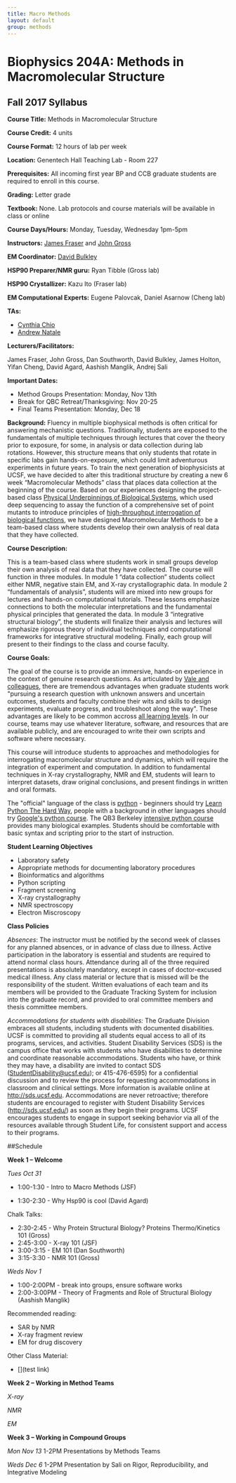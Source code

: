 ```yaml
---
title: Macro Methods
layout: default
group: methods
---
```


# Biophysics 204A: Methods in Macromolecular Structure #

## Fall 2017 Syllabus ##

**Course Title:** Methods in Macromolecular Structure

**Course Credit:** 4 units

**Course Format:** 12 hours of lab per week

**Location:** Genentech Hall Teaching Lab - Room 227

**Prerequisites:** All incoming first year BP and CCB graduate students are required to enroll in this course.

**Grading:** Letter grade

**Textbook:** None. Lab protocols and course materials will be available in class or online

**Course Days/Hours:** Monday, Tuesday, Wednesday 1pm-5pm

**Instructors:** [James Fraser](mailto:jfraser+bp204a@fraserlab.com) and [John Gross](mailto:jdgross@cgl.ucsf.edu)

**EM Coordinator:** [David Bulkley](mailto:david.bulkley@ucsf.edu)

**HSP90 Preparer/NMR guru:** Ryan Tibble (Gross lab)

**HSP90 Crystallizer:** Kazu Ito (Fraser lab)

**EM Computational Experts:** Eugene Palovcak, Daniel Asarnow (Cheng lab)

**TAs:**

- [Cynthia Chio](mailto:Tak.Chio@ucsf.edu)
- [Andrew Natale](mailto:Andrew.Natale@ucsf.edu)

**Lecturers/Facilitators:**

James Fraser, John Gross, Dan Southworth, David Bulkley, James Holton, Yifan Cheng, David Agard, Aashish Manglik, Andrej Sali

**Important Dates:**

- Method Groups Presentation: Monday, Nov 13th
- Break for QBC Retreat/Thanksgiving: Nov 20-25
- Final Teams Presentation: Monday, Dec 18

**Background:**
Fluency in multiple biophysical methods is often critical for answering mechanistic questions. Traditionally, students are exposed to the fundamentals of multiple techniques through lectures that cover the theory prior to exposure, for some, in analysis or data collection during lab rotations. However, this structure means that only students that rotate in specific labs gain hands-on-exposure, which could limit adventurous experiments in future years.  To train the next generation of biophysicists at UCSF, we have decided to alter this traditional structure by creating a new 6 week “Macromolecular Methods” class that places data collection at the beginning of the course.  Based on our experiences designing the project-based class [Physical Underpinnings of Biological Systems](www.fraserlab.com/pubs), which used deep sequencing to assay the function of a comprehensive set of point mutants to introduce principles of [high-throughput interrogation of biological functions](https://www.ncbi.nlm.nih.gov/pubmed/27111525), we have designed Macromolecular Methods to be a team-based class where students develop their own analysis of real data that they have collected.

**Course Description:**

This is a team-based class where students work in small groups develop their own analysis of real data that they have collected. The course will function in three modules. In module 1 “data collection” students collect either NMR, negative stain EM, and X-ray crystallographic data. In module  2 “fundamentals of analysis”,  students will are mixed into new groups for lectures and hands-on computational tutorials. These lessons emphasize connections to both the molecular interpretations and the fundamental physical principles that generated the data. In module 3 “integrative structural biology”, the students will finalize their analysis and lectures will emphasize rigorous theory of individual techniques and computational frameworks for integrative structural modeling.  Finally, each group will present to their findings to the class and course faculty.

**Course Goals:**

The goal of the course is to provide an immersive, hands-on experience in the context of genuine research questions. As articulated by [Vale and colleagues](http://www.sciencemag.org/content/338/6114/1542.long), there are tremendous advantages when graduate students work "pursuing a research question with unknown answers and uncertain outcomes, students and faculty combine their wits and skills to design experiments, evaluate progress, and troubleshoot along the way". These advantages are likely to be common accross [all learning levels](http://blogs.kqed.org/mindshift/2014/09/can-project-based-learning-close-gaps-in-science-education/). In our course, teams may use whatever literature, software, and resources that are available publicly, and are encouraged to write their own scripts and software where necessary.

This course will introduce students to approaches and methodologies for interrogating macromolecular structure and dynamics, which will require the integration of experiment and computation. In addition to fundamental techniques in X-ray crystallography, NMR and EM, students will learn to interpret datasets, draw original conclusions, and present findings in written and oral formats.

The "official" language of the class is [python](https://www.python.org) - beginners should try [Learn Python The Hard Way](http://learnpythonthehardway.org/book/), people with a background in other languages should try [Google's python course](https://developers.google.com/edu/python/). The QB3 Berkeley [intensive python course](http://intro-prog-bioinfo-2014.wikispaces.com/) provides many biological examples. Students should be comfortable with basic syntax and scripting prior to the start of instruction.


**Student Learning Objectives**

- Laboratory safety
- Appropriate methods for documenting laboratory procedures
- Bioinformatics and algorithms
- Python scripting
- Fragment screening
- X-ray crystallography
- NMR spectroscopy
- Electron Miscroscopy

**Class Policies**

_Absences_: The instructor must be notified by the second week of classes for any planned absences, or in advance of class due to illness. Active participation in the laboratory is essential and students are required to attend normal class hours. Attendance during all of the three required presentations is absolutely mandatory, except in cases of doctor-excused medical illness. Any class material or lecture that is missed will be the responsibility of the student. Written evaluations of each team and its members will be provided to the Graduate Tracking System for inclusion into the graduate record, and provided to oral committee members and thesis committee members.

_Accommodations for students with disabilities:_ The Graduate Division embraces all students, including students with documented disabilities. UCSF is committed to providing all students equal access to all of its programs, services, and activities. Student Disability Services (SDS) is the campus office that works with students who have disabilities to determine and coordinate reasonable accommodations. Students who have, or think they may have, a disability are invited to contact SDS (StudentDisability@ucsf.edu); or 415-476-6595) for a confidential discussion and to review the process for requesting accommodations in classroom and clinical settings. More information is available online
at http://sds.ucsf.edu. Accommodations are never retroactive; therefore students are encouraged to register with Student Disability Services (http://sds.ucsf.edu/) as soon as they begin their programs. UCSF encourages students to engage in support seeking behavior via all of the resources available through Student Life, for consistent support and access to their programs.


##Schedule

**Week 1 – Welcome**

_Tues Oct 31_

- 1:00-1:30 - Intro to Macro Methods (JSF)

- 1:30-2:30 - Why Hsp90 is cool (David Agard)

Chalk Talks:

- 2:30-2:45 - Why Protein Structural Biology? Proteins Thermo/Kinetics 101 (Gross)
- 2:45-3:00 - X-ray 101 (JSF)
- 3:00-3:15 - EM 101 (Dan Southworth)
- 3:15-3:30 - NMR 101 (Gross)

_Weds Nov 1_

- 1:00-2:00PM - break into groups, ensure software works
- 2:00-3:00PM - Theory of Fragments and Role of Structural Biology (Aashish Manglik)

Recommended reading:

- SAR by NMR
- X-ray fragment review
- EM for drug discovery

Other Class Material:

- [](test link)

**Week 2 – Working in Method Teams**

_X-ray_

_NMR_

_EM_

**Week 3 – Working in Compound Groups**


_Mon Nov 13_
1-2PM Presentations by Methods Teams

_Weds Dec 6_
1-2PM Presentation by Sali on Rigor, Reproducibility, and Integrative Modeling
